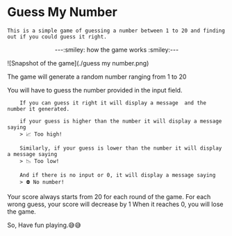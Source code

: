 <p align="center">
<h1>Guess My Number</h1>
</p>

    This is a simple game of guessing a number between 1 to 20 and finding out if you could guess it right.

<p align="center">---:smiley: how the game works :smiley:---</p>

![Snapshot of the game](./guess my number.png)

The game will generate a random number ranging from 1 to 20

You will have to guess the number provided in the input field.

        If you can guess it right it will display a message  and the number it generated.

        if your guess is higher than the number it will display a message saying
        > 📈 Too high!

        Similarly, if your guess is lower than the number it will display a message saying
        > 📉 Too low!

        And if there is no input or 0, it will display a message saying
        > ⛔️ No number!

Your score always starts from 20 for each round of the game.
For each wrong guess, your score will decrease by 1
When it reaches 0, you will lose the game.

So, Have fun playing.:sweat_smile::sweat_smile:
